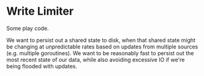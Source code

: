 # Write Limiter

Some play code. 

We want to persist out a shared state to disk, when that shared state might be
changing at unpredictable rates based on updates from multiple sources (e.g.
multiple goroutines). We want to be reasonably fast to persist out the most
recent state of our data, while also avoiding excessive IO if we're being
flooded with updates.
